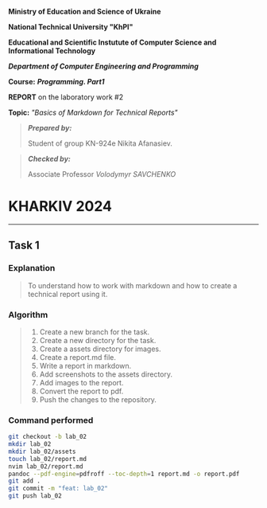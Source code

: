 **Ministry of Education and Science of Ukraine**

**National Technical University "KhPI"**

**Educational and Scientific Instutute of Computer Science and Informational Technology**

**_Department of Computer Engineering and Programming_**

**Course:** **_Programming. Part1_**

**REPORT** on the laboratory work #2

**Topic:** _"Basics of Markdown for Technical Reports"_

> **_Prepared by:_**
>
> Student of group KN-924e Nikita Afanasiev.

> **_Checked by:_**
>
> Associate Professor _Volodymyr SAVCHENKO_

# KHARKIV 2024

---

## Task 1

### Explanation

> To understand how to work with markdown and how to create a technical report using it.

### Algorithm

> 1. Create a new branch for the task.
> 2. Create a new directory for the task.
> 3. Create a assets directory for images.
> 4. Create a report.md file.
> 5. Write a report in markdown.
> 6. Add screenshots to the assets directory.
> 7. Add images to the report.
> 8. Convert the report to pdf.
> 9. Push the changes to the repository.

### Command performed

```bash
git checkout -b lab_02
mkdir lab_02
mkdir lab_02/assets
touch lab_02/report.md
nvim lab_02/report.md
pandoc --pdf-engine=pdfroff --toc-depth=1 report.md -o report.pdf
git add .
git commit -m "feat: lab_02"
git push lab_02
```
